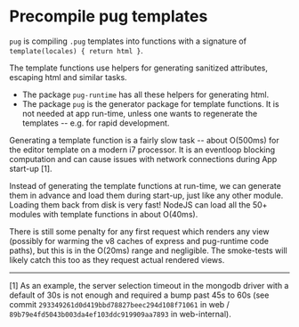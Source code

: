 # Precompile pug templates

`pug` is compiling `.pug` templates into functions with a signature of
 `template(locales) { return html }`.

The template functions use helpers for generating sanitized attributes,
 escaping html and similar tasks.

- The package `pug-runtime` has all these helpers for generating html.
- The package `pug` is the generator package for template functions.
   It is not needed at app run-time, unless one wants to regenerate the
   templates -- e.g. for rapid development.

Generating a template function is a fairly slow task -- about O(500ms) for the
 editor template on a modern i7 processor.
 It is an eventloop blocking computation and can cause issues with network
 connections during App start-up [1].

Instead of generating the template functions at run-time, we can generate them
 in advance and load them during start-up, just like any other module.
 Loading them back from disk is very fast!
 NodeJS can load all the 50+ modules with template functions in about O(40ms).

There is still some penalty for any first request which renders any view
 (possibly for warming the v8 caches of express and pug-runtime code paths),
 but this is in the O(20ms) range and negligible.
 The smoke-tests will likely catch this too as they request actual rendered
  views.

---

[1] As an example, the server selection timeout in the mongodb driver with a
     default of 30s is not enough and required a bump past 45s to 60s (see
     commit `293349261d0d419bbd78827beec294d108f71061` in web /
     `89b79e4fd5043b003da4ef103ddc919909aa7893` in web-internal).
